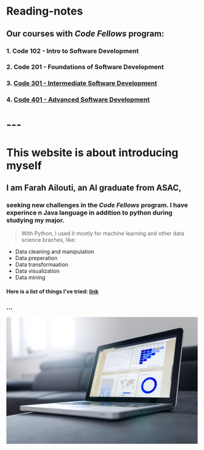 # Reading-notes

## Our courses with _Code Fellows_ program:

### 1. Code 102 - Intro to Software Development
### 2. Code 201 - Foundations of Software Development
### 3. [Code 301 - Intermediate Software Development ](301-table-of-content.md)
### 4. [**Code 401 - Advanced Software Development**](table401.md)
# ---

# This website is about introducing myself
## I am Farah Ailouti, an **AI** graduate from ASAC,
### seeking new challenges in the _Code Fellows_ program. I have experince n Java language in addition to python during studying my major. 


> With Python, I used it mostly for machine learning and other data science braches, like:

* Data cleaning and manipulation
* Data preperation
* Data transformaation
* Data visualization
* Data mining

#### Here is a list of things I've tried: [link](https://analyticsindiamag.com/exploring-dataprep-a-python-library-for-data-preparation-eda/#:~:text=DataPrep%20is%20an%20open%2Dsource,solved%20and%20taken%20care%20of.) 
### ...

![coder](./image/BI-scaled.jpg)



